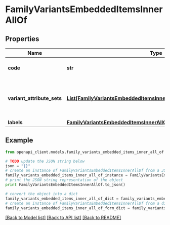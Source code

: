 # FamilyVariantsEmbeddedItemsInnerAllOf


## Properties
Name | Type | Description | Notes
------------ | ------------- | ------------- | -------------
**code** | **str** | Family variant code | 
**variant_attribute_sets** | [**List[FamilyVariantsEmbeddedItemsInnerAllOfVariantAttributeSetsInner]**](FamilyVariantsEmbeddedItemsInnerAllOfVariantAttributeSetsInner.md) | Attributes distribution according to the enrichment level | 
**labels** | [**FamilyVariantsEmbeddedItemsInnerAllOfLabels**](FamilyVariantsEmbeddedItemsInnerAllOfLabels.md) |  | [optional] 

## Example

```python
from openapi_client.models.family_variants_embedded_items_inner_all_of import FamilyVariantsEmbeddedItemsInnerAllOf

# TODO update the JSON string below
json = "{}"
# create an instance of FamilyVariantsEmbeddedItemsInnerAllOf from a JSON string
family_variants_embedded_items_inner_all_of_instance = FamilyVariantsEmbeddedItemsInnerAllOf.from_json(json)
# print the JSON string representation of the object
print FamilyVariantsEmbeddedItemsInnerAllOf.to_json()

# convert the object into a dict
family_variants_embedded_items_inner_all_of_dict = family_variants_embedded_items_inner_all_of_instance.to_dict()
# create an instance of FamilyVariantsEmbeddedItemsInnerAllOf from a dict
family_variants_embedded_items_inner_all_of_form_dict = family_variants_embedded_items_inner_all_of.from_dict(family_variants_embedded_items_inner_all_of_dict)
```
[[Back to Model list]](../README.md#documentation-for-models) [[Back to API list]](../README.md#documentation-for-api-endpoints) [[Back to README]](../README.md)


